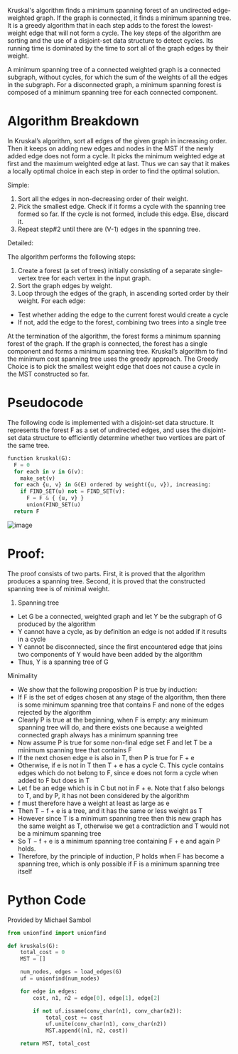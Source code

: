 Kruskal's algorithm finds a minimum spanning forest of an undirected edge-weighted graph. If the graph is connected, it finds a minimum spanning tree. It is a greedy algorithm that in each step adds to the forest the lowest-weight edge that will not form a cycle. The key steps of the algorithm are sorting and the use of a disjoint-set data structure to detect cycles. Its running time is dominated by the time to sort all of the graph edges by their weight.

A minimum spanning tree of a connected weighted graph is a connected subgraph, without cycles, for which the sum of the weights of all the edges in the subgraph. For a disconnected graph, a minimum spanning forest is composed of a minimum spanning tree for each connected component.

# Algorithm Breakdown

In Kruskal’s algorithm, sort all edges of the given graph in increasing order. Then it keeps on adding new edges and nodes in the MST if the newly added edge does not form a cycle. It picks the minimum weighted edge at first and the maximum weighted edge at last. Thus we can say that it makes a locally optimal choice in each step in order to find the optimal solution.

Simple:

1. Sort all the edges in non-decreasing order of their weight. 
2. Pick the smallest edge. Check if it forms a cycle with the spanning tree formed so far. If the cycle is not formed, include this edge. Else, discard it. 
3. Repeat step#2 until there are (V-1) edges in the spanning tree.

Detailed:

The algorithm performs the following steps:
1. Create a forest (a set of trees) initially consisting of a separate single-vertex tree for each vertex in the input graph.
2. Sort the graph edges by weight.
3. Loop through the edges of the graph, in ascending sorted order by their weight. For each edge:
- Test whether adding the edge to the current forest would create a cycle
- If not, add the edge to the forest, combining two trees into a single tree

At the termination of the algorithm, the forest forms a minimum spanning forest of the graph. If the graph is connected, the forest has a single component and forms a minimum spanning tree.
Kruskal’s algorithm to find the minimum cost spanning tree uses the greedy approach. The Greedy Choice is to pick the smallest weight edge that does not cause a cycle in the MST constructed so far.

# Pseudocode

The following code is implemented with a disjoint-set data structure. It represents the forest F as a set of undirected edges, and uses the disjoint-set data structure to efficiently determine whether two vertices are part of the same tree.
```py
function kruskal(G):
  F = 0
  for each in v in G(v):
    make_set(v)
  for each {u, v} in G(E) ordered by weight({u, v}), increasing:
    if FIND_SET(u) not = FIND_SET(v):
      F = F & { {u, v} }
      union(FIND_SET(u)
  return F
```

![image](https://github.com/Gnome67/COSC-guides/assets/102388813/d2df87e2-463f-4877-bb44-205d32b492c0)

# Proof:

The proof consists of two parts. First, it is proved that the algorithm produces a spanning tree. Second, it is proved that the constructed spanning tree is of minimal weight.

1. Spanning tree
- Let G be a connected, weighted graph and let Y be the subgraph of G produced by the algorithm
- Y cannot have a cycle, as by definition an edge is not added if it results in a cycle
- Y cannot be disconnected, since the first encountered edge that joins two components of Y would have been added by the algorithm
- Thus, Y is a spanning tree of G

Minimality
- We show that the following proposition P is true by induction:
- If F is the set of edges chosen at any stage of the algorithm, then there is some minimum spanning tree that contains F and none of the edges rejected by the algorithm
- Clearly P is true at the beginning, when F is empty: any minimum spanning tree will do, and there exists one because a weighted connected graph always has a minimum spanning tree
- Now assume P is true for some non-final edge set F and let T be a minimum spanning tree that contains F
- If the next chosen edge e is also in T, then P is true for F + e
- Otherwise, if e is not in T then T + e has a cycle C. This cycle contains edges which do not belong to F, since e does not form a cycle when added to F but does in T
- Let f be an edge which is in C but not in F + e. Note that f also belongs to T, and by P, it has not been considered by the algorithm
- f must therefore have a weight at least as large as e
- Then T − f + e is a tree, and it has the same or less weight as T
- However since T is a minimum spanning tree then this new graph has the same weight as T, otherwise we get a contradiction and T would not be a minimum spanning tree
- So T − f + e is a minimum spanning tree containing F + e and again P holds.
- Therefore, by the principle of induction, P holds when F has become a spanning tree, which is only possible if F is a minimum spanning tree itself

# Python Code

Provided by Michael Sambol
```py
from unionfind import unionfind

def kruskals(G):
    total_cost = 0
    MST = []

    num_nodes, edges = load_edges(G)
    uf = unionfind(num_nodes)

    for edge in edges:
        cost, n1, n2 = edge[0], edge[1], edge[2]

        if not uf.issame(conv_char(n1), conv_char(n2)):
            total_cost += cost
            uf.unite(conv_char(n1), conv_char(n2))
            MST.append((n1, n2, cost))

    return MST, total_cost
```
